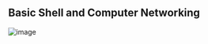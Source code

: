 ## Basic Shell and Computer Networking

![image](https://user-images.githubusercontent.com/78194305/186144056-e253bdbb-8f96-4d4b-a44f-64c980bde44c.png)


